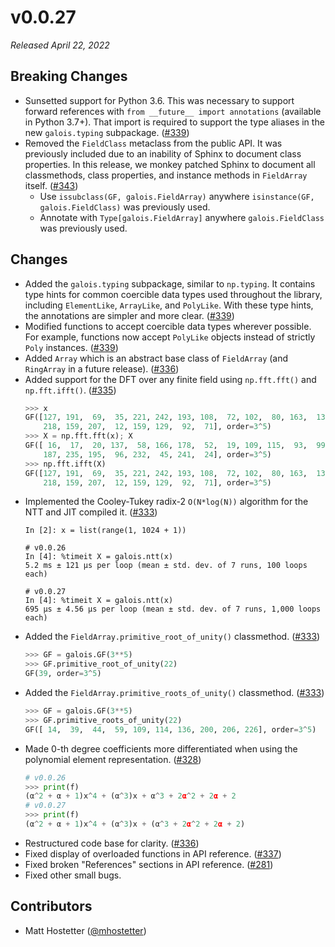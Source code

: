 # v0.0.27

*Released April 22, 2022*

## Breaking Changes

- Sunsetted support for Python 3.6. This was necessary to support forward references with `from __future__ import annotations` (available in
  Python 3.7+). That import is required to support the type aliases in the new `galois.typing` subpackage. ([#339](https://github.com/mhostetter/galois/pull/339))
- Removed the `FieldClass` metaclass from the public API. It was previously included due to an inability of Sphinx to document class
  properties. In this release, we monkey patched Sphinx to document all classmethods, class properties, and instance methods
  in `FieldArray` itself. ([#343](https://github.com/mhostetter/galois/pull/343))
  - Use `issubclass(GF, galois.FieldArray)` anywhere `isinstance(GF, galois.FieldClass)` was previously used.
  - Annotate with `Type[galois.FieldArray]` anywhere `galois.FieldClass` was previously used.

## Changes

- Added the `galois.typing` subpackage, similar to `np.typing`. It contains type hints for common coercible data types used
  throughout the library, including `ElementLike`, `ArrayLike`, and `PolyLike`. With these type hints, the annotations are simpler and
  more clear. ([#339](https://github.com/mhostetter/galois/pull/339))
- Modified functions to accept coercible data types wherever possible. For example, functions now accept `PolyLike` objects instead
  of strictly `Poly` instances. ([#339](https://github.com/mhostetter/galois/pull/339))
- Added `Array` which is an abstract base class of `FieldArray` (and `RingArray` in a future release). ([#336](https://github.com/mhostetter/galois/pull/336))
- Added support for the DFT over any finite field using `np.fft.fft()` and `np.fft.ifft()`. ([#335](https://github.com/mhostetter/galois/pull/335))
    ```python
    >>> x
    GF([127, 191,  69,  35, 221, 242, 193, 108,  72, 102,  80, 163,  13,  74,
        218, 159, 207,  12, 159, 129,  92,  71], order=3^5)
    >>> X = np.fft.fft(x); X
    GF([ 16,  17,  20, 137,  58, 166, 178,  52,  19, 109, 115,  93,  99, 214,
        187, 235, 195,  96, 232,  45, 241,  24], order=3^5)
    >>> np.fft.ifft(X)
    GF([127, 191,  69,  35, 221, 242, 193, 108,  72, 102,  80, 163,  13,  74,
        218, 159, 207,  12, 159, 129,  92,  71], order=3^5)
    ```
- Implemented the Cooley-Tukey radix-2 `O(N*log(N))` algorithm for the NTT and JIT compiled it. ([#333](https://github.com/mhostetter/galois/pull/333))
    ```ipython
    In [2]: x = list(range(1, 1024 + 1))

    # v0.0.26
    In [4]: %timeit X = galois.ntt(x)
    5.2 ms ± 121 µs per loop (mean ± std. dev. of 7 runs, 100 loops each)

    # v0.0.27
    In [4]: %timeit X = galois.ntt(x)
    695 µs ± 4.56 µs per loop (mean ± std. dev. of 7 runs, 1,000 loops each)
    ```
- Added the `FieldArray.primitive_root_of_unity()` classmethod. ([#333](https://github.com/mhostetter/galois/pull/333))
    ```python
    >>> GF = galois.GF(3**5)
    >>> GF.primitive_root_of_unity(22)
    GF(39, order=3^5)
    ```
- Added the `FieldArray.primitive_roots_of_unity()` classmethod. ([#333](https://github.com/mhostetter/galois/pull/333))
    ```python
    >>> GF = galois.GF(3**5)
    >>> GF.primitive_roots_of_unity(22)
    GF([ 14,  39,  44,  59, 109, 114, 136, 200, 206, 226], order=3^5)
    ```
- Made 0-th degree coefficients more differentiated when using the polynomial element representation. ([#328](https://github.com/mhostetter/galois/issues/328))
    ```python
    # v0.0.26
    >>> print(f)
    (α^2 + α + 1)x^4 + (α^3)x + α^3 + 2α^2 + 2α + 2
    # v0.0.27
    >>> print(f)
    (α^2 + α + 1)x^4 + (α^3)x + (α^3 + 2α^2 + 2α + 2)
    ```
- Restructured code base for clarity. ([#336](https://github.com/mhostetter/galois/pull/336))
- Fixed display of overloaded functions in API reference. ([#337](https://github.com/mhostetter/galois/issues/337))
- Fixed broken "References" sections in API reference. ([#281](https://github.com/mhostetter/galois/issues/281))
- Fixed other small bugs.

## Contributors

- Matt Hostetter ([@mhostetter](https://github.com/mhostetter))
